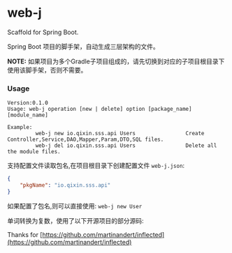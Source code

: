 # web-j

Scaffold for Spring Boot.

Spring Boot 项目的脚手架，自动生成三层架构的文件。

**NOTE:** 如果项目为多个Gradle子项目组成的，请先切换到对应的子项目根目录下使用该脚手架，否则不需要。

### Usage

```shell
Version:0.1.0
Usage: web-j operation [new | delete] option [package_name] [module_name]

Example:
         web-j new io.qixin.sss.api Users                Create Controller,Service,DAO,Mapper,Param,DTO,SQL files.
         web-j del io.qixin.sss.api Users                Delete all the module files.
```

支持配置文件读取包名,在项目根目录下创建配置文件 `web-j.json`:

```json
{
    "pkgName": "io.qixin.sss.api"
}
```

如果配置了包名,则可以直接使用:  `web-j new User`

单词转换为复数，使用了以下开源项目的部分源码:

Thanks for [https://github.com/martinandert/inflected](https://github.com/martinandert/inflected)